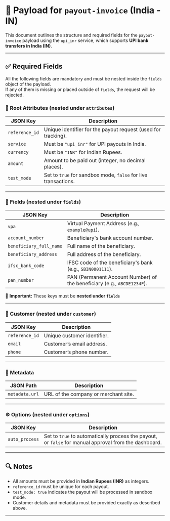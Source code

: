 # 📄 Payload for `payout-invoice` (India - IN)

This document outlines the structure and required fields for the `payout-invoice` payload using the `upi_inr` service, which supports **UPI bank transfers in India (IN)**.

---

## ✅ Required Fields

All the following fields are mandatory and must be nested inside the `fields` object of the payload.  
If any of them is missing or placed outside of `fields`, the request will be rejected.

### 🧾 Root Attributes (nested under `attributes`)

| JSON Key       | Description                                                    |
| -------------- | -------------------------------------------------------------- |
| `reference_id` | Unique identifier for the payout request (used for tracking).  |
| `service`      | Must be `"upi_inr"` for UPI payouts in India.                  |
| `currency`     | Must be `"INR"` for Indian Rupees.                             |
| `amount`       | Amount to be paid out (integer, no decimal places).            |
| `test_mode`    | Set to `true` for sandbox mode, `false` for live transactions. |

---

### 🏦 Fields (nested under `fields`)

| JSON Key                | Description                                                             |
| ----------------------- | ----------------------------------------------------------------------- |
| `vpa`                   | Virtual Payment Address (e.g., `example@upi`).                          |
| `account_number`        | Beneficiary's bank account number.                                      |
| `beneficiary_full_name` | Full name of the beneficiary.                                           |
| `beneficiary_address`   | Full address of the beneficiary.                                        |
| `ifsc_bank_code`        | IFSC code of the beneficiary's bank (e.g., `SBIN0001111`).              |
| `pan_number`            | PAN (Permanent Account Number) of the beneficiary (e.g., `ABCDE1234F`). |

📝 **Important:** These keys must be **nested under `fields`**

---

### 👤 Customer (nested under `customer`)

| JSON Key       | Description                 |
| -------------- | --------------------------- |
| `reference_id` | Unique customer identifier. |
| `email`        | Customer’s email address.   |
| `phone`        | Customer’s phone number.    |

---

### 🧩 Metadata

| JSON Path      | Description                          |
| -------------- | ------------------------------------ |
| `metadata.url` | URL of the company or merchant site. |

---

### ⚙️ Options (nested under `options`)

| JSON Key       | Description                                                                                           |
| -------------- | ----------------------------------------------------------------------------------------------------- |
| `auto_process` | Set to `true` to automatically process the payout, or `false` for manual approval from the dashboard. |

---

## 🔍 Notes

- All amounts must be provided in **Indian Rupees (INR)** as integers.
- `reference_id` must be unique for each payout.
- `test_mode: true` indicates the payout will be processed in sandbox mode.
- Customer details and metadata must be provided exactly as described above.

---
